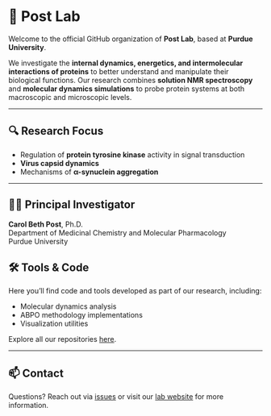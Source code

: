 # 🧬 Post Lab

Welcome to the official GitHub organization of **Post Lab**,  based at **Purdue University**.

We investigate the **internal dynamics, energetics, and intermolecular interactions of proteins** to better understand and manipulate their biological functions. Our research combines **solution NMR spectroscopy** and **molecular dynamics simulations** to probe protein systems at both macroscopic and microscopic levels.

---

## 🔍 Research Focus

- Regulation of **protein tyrosine kinase** activity in signal transduction  
- **Virus capsid dynamics**  
- Mechanisms of **α-synuclein aggregation**

---
## 🧑‍🔬 Principal Investigator

**Carol Beth Post**, Ph.D.  
Department of Medicinal Chemistry and Molecular Pharmacology  
Purdue University

## 🛠 Tools & Code

Here you’ll find code and tools developed as part of our research, including:
- Molecular dynamics analysis
- ABPO methodology implementations
- Visualization utilities

Explore all our repositories [here](https://github.com/CPostLab).

---

## 📫 Contact

Questions? Reach out via [issues](https://github.com/CPostLab) or visit our [lab website](https://www.purdue.edu/postlab/) for more information.
